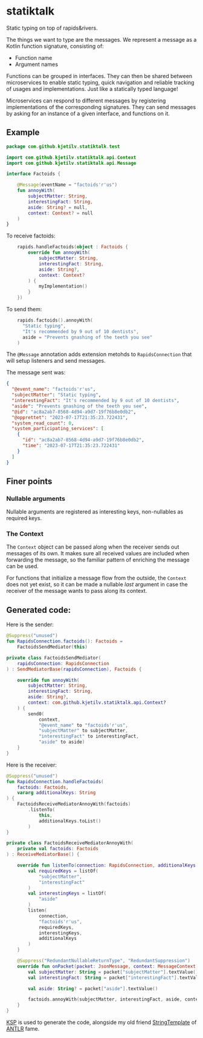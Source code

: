 # statiktalk

Static typing on top of rapids&rivers.

The things we want to type are the messages. We represent a message as
a Kotlin function signature, consisting of:

* Function name
* Argument names

Functions can be grouped in interfaces. They can then be shared between
microservices to enable static typing, quick navigation and reliable 
tracking of usages and implementations. Just like a statically typed
language!

Microservices can respond to different
messages by registering implementations of the corresponding 
signatures. They can send messages by asking for
an instance of a given interface, and functions on it.

## Example

```kotlin
package com.github.kjetilv.statiktalk.test

import com.github.kjetilv.statiktalk.api.Context
import com.github.kjetilv.statiktalk.api.Message

interface Factoids {

    @Message(eventName = "factoids'r'us")
    fun annoyWith(
        subjectMatter: String,
        interestingFact: String,
        aside: String? = null,
        context: Context? = null
    )
}

```

To receive factoids:

```kotlin
    rapids.handleFactoids(object : Factoids {
        override fun annoyWith(
            subjectMatter: String,
            interestingFact: String,
            aside: String?,
            context: Context?
        ) {
            myImplementation()
        }
    })

```

To send them:

```kotlin
    rapids.factoids().annoyWith(
      "Static typing", 
      "It's recommended by 9 out of 10 dentists", 
      aside = "Prevents gnashing of the teeth you see"
    )
```

The `@Message` annotation adds extension metohds to `RapidsConnection` that will
setup listeners and send messages.

The message sent was:

```json
{
  "@event_name": "factoids'r'us",
  "subjectMatter": "Static typing",
  "interestingFact": "It's recommended by 9 out of 10 dentists",
  "aside": "Prevents gnashing of the teeth you see",
  "@id": "ac8a2ab7-8568-4d94-a9d7-19f76b8e0db2",
  "@opprettet": "2023-07-17T21:35:23.722431",
  "system_read_count": 0,
  "system_participating_services": [
    {
      "id": "ac8a2ab7-8568-4d94-a9d7-19f76b8e0db2",
      "time": "2023-07-17T21:35:23.722431"
    }
  ]
}
```

## Finer points

### Nullable arguments

Nullable arguments are registered as interesting keys, non-nullables as required keys.

### The Context

The `Context` object can be passed along when the receiver sends out messages of its own.  It makes sure 
all received values are included when forwarding the message, so the familiar pattern of enriching the 
message can be used.

For functions that initialize a message flow from the outside, the `Context` does not 
yet exist, so it can be made a nullable _last_ argument in case the receiver of the
message wants to pass along its context. 

## Generated code:

Here is the sender:

```kotlin
@Suppress("unused")
fun RapidsConnection.factoids(): Factoids =
    FactoidsSendMediator(this)

private class FactoidsSendMediator(
    rapidsConnection: RapidsConnection
) : SendMediatorBase(rapidsConnection), Factoids {

    override fun annoyWith(
        subjectMatter: String,
        interestingFact: String,
        aside: String?,
        context: com.github.kjetilv.statiktalk.api.Context?
    ) {
        send0(
            context,
            "@event_name" to "factoids'r'us",
            "subjectMatter" to subjectMatter,
            "interestingFact" to interestingFact,
            "aside" to aside)
    }
}
```

Here is the receiver:

```kotlin
@Suppress("unused")
fun RapidsConnection.handleFactoids(
    factoids: Factoids,
    vararg additionalKeys: String
) {
    FactoidsReceiveMediatorAnnoyWith(factoids)
        .listenTo(
            this,
            additionalKeys.toList()
        )
}

private class FactoidsReceiveMediatorAnnoyWith(
    private val factoids: Factoids
) : ReceiveMediatorBase() {

    override fun listenTo(connection: RapidsConnection, additionalKeys: List<String>) {
        val requiredKeys = listOf(
            "subjectMatter",
            "interestingFact"
        )
        val interestingKeys = listOf(
            "aside"
        )
        listen(
            connection,
            "factoids'r'us",
            requiredKeys,
            interestingKeys,
            additionalKeys
        )
    }

    @Suppress("RedundantNullableReturnType", "RedundantSuppression")
    override fun onPacket(packet: JsonMessage, context: MessageContext) {
        val subjectMatter: String = packet["subjectMatter"].textValue()
        val interestingFact: String = packet["interestingFact"].textValue()

        val aside: String? = packet["aside"].textValue()

        factoids.annoyWith(subjectMatter, interestingFact, aside, context(packet, context))
    }
}
```

[KSP](https://kotlinlang.org/docs/ksp-overview.html) is used to generate the code,
alongside my old friend [StringTemplate](https://www.stringtemplate.org/) of
[ANTLR](https://www.antlr.org/) fame. 
